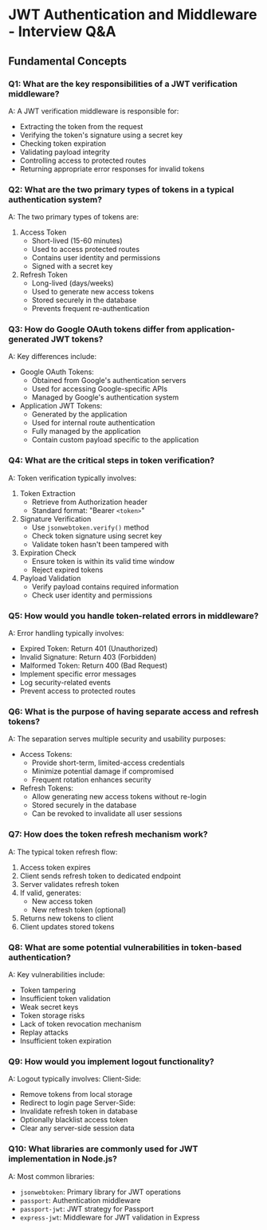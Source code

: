 # JWT Authentication and Middleware - Interview Q&A

## Fundamental Concepts

### Q1: What are the key responsibilities of a JWT verification middleware?

A: A JWT verification middleware is responsible for:

- Extracting the token from the request
- Verifying the token's signature using a secret key
- Checking token expiration
- Validating payload integrity
- Controlling access to protected routes
- Returning appropriate error responses for invalid tokens

### Q2: What are the two primary types of tokens in a typical authentication system?

A: The two primary types of tokens are:
1. Access Token
	- Short-lived (15-60 minutes)
	- Used to access protected routes
	- Contains user identity and permissions
	- Signed with a secret key
1. Refresh Token
	- Long-lived (days/weeks)
	- Used to generate new access tokens
	- Stored securely in the database
	- Prevents frequent re-authentication
### Q3: How do Google OAuth tokens differ from application-generated JWT tokens?

A: Key differences include:
- Google OAuth Tokens:
    - Obtained from Google's authentication servers
    - Used for accessing Google-specific APIs
    - Managed by Google's authentication system
- Application JWT Tokens:
    - Generated by the application
    - Used for internal route authentication
    - Fully managed by the application
    - Contain custom payload specific to the application
### Q4: What are the critical steps in token verification?

A: Token verification typically involves:

1. Token Extraction
	- Retrieve from Authorization header
	- Standard format: "Bearer `<token>`"
2. Signature Verification
	- Use `jsonwebtoken.verify()` method
	- Check token signature using secret key
	- Validate token hasn't been tampered with
3. Expiration Check
	- Ensure token is within its valid time window
	- Reject expired tokens
4. Payload Validation
	- Verify payload contains required information
	- Check user identity and permissions

### Q5: How would you handle token-related errors in middleware?

A: Error handling typically involves:
- Expired Token: Return 401 (Unauthorized)
- Invalid Signature: Return 403 (Forbidden)
- Malformed Token: Return 400 (Bad Request)
- Implement specific error messages
- Log security-related events
- Prevent access to protected routes
### Q6: What is the purpose of having separate access and refresh tokens?

A: The separation serves multiple security and usability purposes:
- Access Tokens:
    - Provide short-term, limited-access credentials
    - Minimize potential damage if compromised
    - Frequent rotation enhances security
- Refresh Tokens:
    - Allow generating new access tokens without re-login
    - Stored securely in the database
    - Can be revoked to invalidate all user sessions

### Q7: How does the token refresh mechanism work?

A: The typical token refresh flow:
1. Access token expires
2. Client sends refresh token to dedicated endpoint
3. Server validates refresh token
4. If valid, generates:
    - New access token
    - New refresh token (optional)
5. Returns new tokens to client
6. Client updates stored tokens

### Q8: What are some potential vulnerabilities in token-based authentication?

A: Key vulnerabilities include:
- Token tampering
- Insufficient token validation
- Weak secret keys
- Token storage risks
- Lack of token revocation mechanism
- Replay attacks
- Insufficient token expiration

### Q9: How would you implement logout functionality?

A: Logout typically involves: Client-Side:
- Remove tokens from local storage
- Redirect to login page
Server-Side:
- Invalidate refresh token in database
- Optionally blacklist access token
- Clear any server-side session data

### Q10: What libraries are commonly used for JWT implementation in Node.js?

A: Most common libraries:
- `jsonwebtoken`: Primary library for JWT operations
- `passport`: Authentication middleware
- `passport-jwt`: JWT strategy for Passport
- `express-jwt`: Middleware for JWT validation in Express